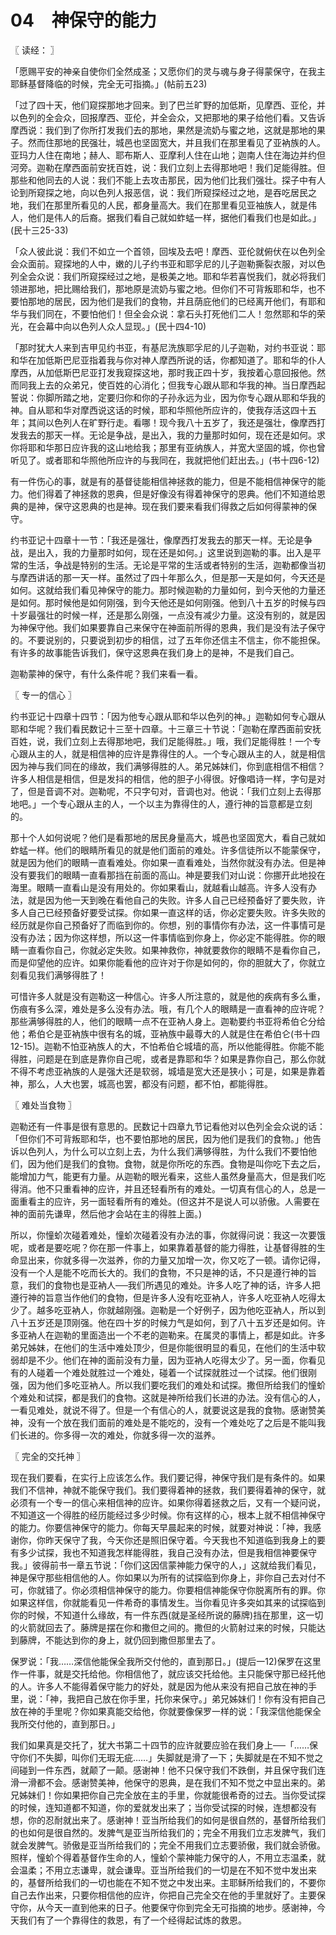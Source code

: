 # 04　神保守的能力



〖 读经： 〗

「愿赐平安的神亲自使你们全然成圣；又愿你们的灵与魂与身子得蒙保守，在我主耶稣基督降临的时候，完全无可指摘。」(帖前五23)

「过了四十天，他们窥探那地才回来。到了巴兰旷野的加低斯，见摩西、亚伦，并以色列的全会众，回报摩西、亚伦，并全会众，又把那地的果子给他们看。又告诉摩西说：我们到了你所打发我们去的那地，果然是流奶与蜜之地，这就是那地的果子。然而住那地的民强壮，城邑也坚固宽大，并且我们在那里看见了亚衲族的人。亚玛力人住在南地；赫人、耶布斯人、亚摩利人住在山地；迦南人住在海边并约但河旁。迦勒在摩西面前安抚百姓，说：我们立刻上去得那地吧！我们足能得胜。但那些和他同去的人说：我们不能上去攻击那民，因为他们比我们强壮。探子中有人论到所窥探之地，向以色列人报恶信，说：我们所窥探经过之地，是吞吃居民之地，我们在那里所看见的人民，都身量高大。我们在那里看见亚袖族人，就是伟人，他们是伟人的后裔。据我们看自己就如蚱蜢一样，据他们看我们也是如此。」(民十三25-33)

「众人彼此说：我们不如立一个首领，回埃及去吧！摩西、亚伦就俯伏在以色列全会众面前。窥探地的人中，嫩的儿子约书亚和耶孚尼的儿子迦勒撕裂衣服，对以色列全会众说：我们所窥探经过之地，是极美之地。耶和华若喜悦我们，就必将我们领进那地，把比赐给我们，那地原是流奶与蜜之地。但你们不可背叛耶和华，也不要怕那地的居民，因为他们是我们的食物，并且荫庇他们的已经离开他们，有耶和华与我们同在，不要怕他们！但全会众说：拿石头打死他们二人！忽然耶和华的荣光，在会幕中向以色列人众人显现。」(民十四4-10)

「那时犹大人来到吉甲见约书亚，有基尼洗族耶孚尼的儿子迦勒，对约书亚说：耶和华在加低斯巴尼亚指着我与你对神人摩西所说的话，你都知道了。耶和华的仆人摩西，从加低斯巴尼亚打发我窥探这地，那时我正四十岁，我按着心意回报他。然而同我上去的众弟兄，使百姓的心消化；但我专心跟从耶和华我的神。当日摩西起誓说：你脚所踏之地，定要归你和你的子孙永远为业，因为你专心跟从耶和华我的神。自从耶和华对摩西说这话的时候，耶和华照他所应许的，使我存活这四十五年；其间以色列人在旷野行走。看哪！现今我八十五岁了，我还是强壮，像摩西打发我去的那天一样。无论是争战，是出入，我的力量那时如何，现在还是如何。求你将耶和华那日应许我的这山地给我；那里有亚纳族人，并宽大坚固的城，你也曾听见了。或者耶和华照他所应许的与我同在，我就把他们赶出去。」(书十四6-12)

有一件伤心的事，就是有的基督徒能相信神拯救的能力，但是不能相信神保守的能力。他们得着了神拯救的恩典，但是好像没有得着神保守的恩典。他们不知道给恩典的是神，保守这恩典的也是神。现在我们要来看我们得救之后如何得蒙神的保守。

约书亚记十四章十一节：「我还是强壮，像摩西打发我去的那天一样。无论是争战，是出入，我的力量那时如何，现在还是如何。」这里说到迦勒的事。出入是平常的生活，争战是特别的生活。无论是平常的生活或者特别的生活，迦勒都像当初与摩西讲话的那一天一样。虽然过了四十年那么久，但是那一天是如何，今天还是如何。这就给我们看见神保守的能力。那时候迦勒的力量如何，到今天他的力量还是如何。那时候他是如何刚强，到今天他还是如何刚强。他到八十五岁的时候与四十岁最强壮的时候一样，还是那么刚强，一点没有减少力量。这没有别的，就是因为神保守他。我们如果要靠自己来保守在神面前所得的恩典，我们是没有法子保守的。不要说别的，只要说到初步的相信，过了五年你还信主不信主，你不能担保。有许多的故事能告诉我们，保守这恩典在我们身上的是神，不是我们自己。

迦勒蒙神的保守，有什么条件呢？我们来看一看。



〖 专一的信心 〗

约书亚记十四章十四节：「因为他专心跟从耶和华以色列的神。」迦勒如何专心跟从耶和华呢？我们看民数记十三至十四章。十三章三十节说：「迦勒在摩西面前安抚百姓，说，我们立刻上去得那地吧，我们足能得胜。」哦，我们足能得胜！一个专心跟从主的人，就是相信神的应许是靠得住的人。一个专心跟从主的人，就是相信因为神与我们同在的缘故，我们满够得胜的人。弟兄姊妹们，你到底相信不相信？许多人相信是相信，但是发抖的相信，他的胆子小得很。好像唱诗一样，字句是对了，但是音调不对。迦勒呢，不只字句对，音调也对。他说：「我们立刻上去得那地吧。」一个专心跟从主的人，一个以主为靠得住的人，遵行神的旨意都是立刻的。

那十个人如何说呢？他们是看那地的居民身量高大，城邑也坚固宽大，看自己就如蚱蜢一样。他们的眼睛所看见的就是他们面前的难处。许多信徒所以不能蒙保守，就是因为他们的眼睛一直看难处。你如果一直看难处，当然你就没有办法。但是神没有要我们的眼睛一直看那挡在前面的高山。神是要我们对山说：你挪开此地投在海里。眼睛一直看山是没有用处的。你如果看山，就越看山越高。许多人没有办法，就是因为他一天到晚在看他自己的失败。许多人自己已经预备好了要失败，许多人自己已经预备好要受试探。你如果一直这样的话，你必定要失败。许多失败的经历就是你自己预备好了而临到你的。你想，别的事情你有办法，这一件事情可是没有办法；因为你这样想，所以这一件事情临到你身上，你必定不能得胜。你的眼睛一直看你自己，你就必定失败。如果神救你，神就要救你的眼睛不是看你自己，而是仰望他的应许。如果你能看他的应许对于你是如何的，你的胆就大了，你就立刻看见我们满够得胜了！

可惜许多人就是没有迦勒这一种信心。许多人所注意的，就是他的疾病有多么重，伤痕有多么深，难处是多么没有办法。哦，有几个人的眼睛是一直看神的应许呢？那些满够得胜的人，他们的眼睛一点不在亚衲人身上。迦勒要约书亚将希伯仑分给他；希伯仑是亚衲族中很有名的城，亚衲族中最尊大的人就是住在希伯仑(书十四12-15)。迦勒不怕亚衲族人的大，不怕希伯仑城墙的高，所以他能得胜。你能不能得胜，问题是在到底是靠你自己呢，或者是靠耶和华？如果是靠你自己，那么你就不得不考虑亚衲族的人是强大还是软弱，城墙是宽大还是狭小；可是，如果是靠着神，那么，人大也罢，城高也罢，都没有问题，都不怕，都能得胜。



〖 难处当食物 〗

迦勒还有一件事是很有意思的。民数记十四章九节记看他对以色列全会众说的话：「但你们不可背叛耶和华，也不要怕那地的居民，因为他们是我们的食物。」他告诉以色列人，为什么可以立刻上去，为什么我们满够得胜，为什么我们不要怕他们，因为他们是我们的食物。食物，就是你所吃的东西。食物是叫你吃下去之后，能增加力气，能更有力量。从迦勒的眼光看来，这些人虽然身量高大，但是我们吃得消。他不只重看神的应许，并且还轻看所有的难处。一切真有信心的人，总是一面重看主的应许，另一面轻看所有的难处。(但这并不是说人可以骄傲。人需要在神的面前先谦卑，然后他才会站在主的得胜上面。)

所以，你憧蚧次碰着难处，憧蚧次碰着没有办法的事，你就得问说：我这一次要饿呢，或者是要吃呢？你在那一件事上，如果靠着基督的能力得胜，让基督得胜的生命显出来，你就多得一次滋养，你的力量又加增一次，你又吃了一顿。请你记得，没有一个人是能不吃而长大的。我们的食物，不只是神的话，不只是遵行神的旨意，我们的食物也是亚衲人──我们所遇见的难处。许多人吃了神的话，许多人把遵行神的旨意当作他们的食物，但是许多人没有吃亚衲人，许多人吃亚衲人吃得太少了。越多吃亚衲人，你就越刚强。迦勒是一个好例子，因为他吃亚衲人，所以到八十五岁还是顶刚强。他在四十岁的时候力气是如何，到了八十五岁还是如何。许多亚衲人在迦勒的里面造出一个不老的迦勒来。在属灵的事情上，都是如此。许多弟兄姊妹，在他们的生活中难处顶少，但是你能很明显的看见，在他们的生活中软弱却是不少。他们在神的面前没有力量，因为亚衲人吃得太少了。另一面，你看见有的人碰着一个难处就胜过一个难处，碰着一个试探就胜过一个试探。他们很刚强，因为他们多吃亚衲人。所以我们要吃我们的难处和试探。撒但所给我们的憧蚧个难处和试探，都是我们的食物。这就是神所给我们长进的办法。没有信心的人，一看见难处，就说不得了。但是一个有信心的人，就要说这是我的食物。感谢赞美神，没有一个放在我们面前的难处是不能吃的，没有一个难处吃了之后是不能叫我们长进的。你多得一次的难处，你就多得一次的滋养。



〖 完全的交托神 〗

现在我们要看，在实行上应该怎么作。我们要记得，神保守我们是有条件的。如果我们不信神，神就不能保守我们。我们要得着神的拯救，我们要得着神的保守，就必须有一个专一的信心来相信神的应许。如果你得着拯救之后，又有一个疑问说，不知道这一个得胜的经历能经过多少时候。你有这样的心，根本上就不相信神保守的能力。你要信神保守的能力。你每天早晨起来的时候，就要对神说：「神，我感谢你，你昨天保守了我，今天你还是照旧保守着。今天我也不知道临到我身上的要有多少试探，我也不知道我怎样能得胜，我自己没有办法，但是我相信神要保守我。」彼得前书一章五节说：「你们这因信蒙神能力保守的人，」这就给我们看见，神是保守那些相信他的人。你如果以为所有的试探临到你身上，非你自己去对付不可，你就错了。你必须相信神保守的能力。你要相信神能保守你脱离所有的罪。你如果这样信，你就能看见一件希奇的事情发生。当你看见许多突如其来的试探临到你的时候，不知道什么缘故，有一件东西(就是圣经所说的藤牌)挡在那里，这一切的火箭就回去了。藤牌是摆在你和撒但之间的。撒但的火箭射过来的时候，只能达到藤牌，不能达到你的身上，就仍回到撒但那里去了。

保罗说：「我……深信他能保全我所交付他的，直到那日。」(提后一12)保罗在这里作一件事，就是交托给他。你相信他了，就应该交托给他。主只能保守那已经托他的人。许多人不能得着保守能力的好处，就是因为他从来没有把自己放在神的手里，说：「神，我把自己放在你手里，托你来保守。」弟兄姊妹们！你有没有把自己放在神的手里呢？你如果真能交给他，你就要像保罗一样的说：「我深信他能保全我所交付他的，直到那日。」

我们如果真是交托了，犹大书第二十四节的应许就要应验在我们身上──「……保守你们不失脚，叫你们无瑕无疵……」失脚就是滑了一下；失脚就是在不知不觉之间碰到一件东西，就颠了一颠。感谢神！他不只保守我们不跌倒，并且保守我们连滑一滑都不会。感谢赞美神，他保守的恩典，是在我们不知不觉之中显出来的。弟兄姊妹们！你如果把你自己完全放在主的手里，你就能很希奇的过去。当你受试探的时候，连知道都不知道，你的爱就发出来了；当你受试探的时候，连想都没有想，你的忍耐就出来了。感谢神！亚当所给我们的如何是很自然的，基督所给我们的也如何是很自然的。发脾气是亚当所给我们的；完全不用我们立志发脾气，我们就会发脾气。骄傲是亚当所给我们的；完全不用我们立志要骄傲，我们就会骄傲。照样，憧蚧个得着基督作生命的人，憧蚧个蒙神能力保守的人，不用立志温柔，就会温柔；不用立志谦卑，就会谦卑。亚当所给我们的一切是在不知不觉中发出来的，基督所给我们的一切也能在不知不觉之中发出来。主耶稣所给我们的，不要你自己去作出来，只要你相信他的应许，你把自己完全交在他的手里就好了。主要保守你，从今天一直到他来的日子。他要保守你到完全无可指摘的地步。感谢神，今天我们有了一个靠得住的救恩，有了一个经得起试炼的救恩。

